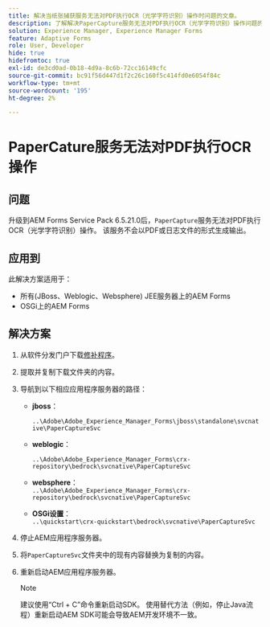 ```yaml
---
title: 解决当纸张捕获服务无法对PDF执行OCR（光学字符识别）操作时问题的文章。
description: 了解解决PaperCapture服务无法对PDF执行OCR（光学字符识别）操作问题的步骤。
solution: Experience Manager, Experience Manager Forms
feature: Adaptive Forms
role: User, Developer
hide: true
hidefromtoc: true
exl-id: de3cd0ad-0b18-4d9a-8c6b-72cc16149cfc
source-git-commit: bc91f56d447d1f2c26c160f5c414fd0e6054f84c
workflow-type: tm+mt
source-wordcount: '195'
ht-degree: 2%

---
```


# PaperCature服务无法对PDF执行OCR操作

## 问题

升级到AEM Forms Service Pack 6.5.21.0后，`PaperCapture`服务无法对PDF执行OCR（光学字符识别）操作。 该服务不会以PDF或日志文件的形式生成输出。

## 应用到

此解决方案适用于：
* 所有(JBoss、Weblogic、Websphere) JEE服务器上的AEM Forms
* OSGi上的AEM Forms

## 解决方案

1. 从软件分发门户下载[修补程序](https://nam04.safelinks.protection.outlook.com/?url=https%3A%2F%2Fexperience.adobe.com%2F%23%2Fdownloads%2Fcontent%2Fsoftware-distribution%2Fen%2Faem.html%3Fpackage%3D%2Fcontent%2Fsoftware-distribution%2Fen%2Fdetails.html%2Fcontent%2Fdam%2Faem%2Fpublic%2Fadobe%2Fpackages%2Fcq650%2Fhotfix%2FPaperCaptureSvc.zip&amp;data=05%7C02%7Cruchitas%40adobe.com%7Cf50f80aab6994875271a08dc91f2f137%7Cfa7b1b5a7b34438794aed2c178decee1%7C0%7C0%7C638545719814675925%7CUnknown%7CTWFpbGZsb3d8eyJWIjoiMC4wLjAwMDAiLCJQIjoiV2luMzIiLCJBTiI6Ik1haWwiLCJXVCI6Mn0%3D%7C0%7C%7C%7C&amp;sdata=9pTrMfiMD%2B5kQezxsZwTdOmaaktxURR99d7f6wHr%2FWQ%3D&amp;reserved=0)。
1. 提取并复制下载文件夹的内容。
1. 导航到以下相应应用程序服务器的路径：
   * **jboss**：

     `..\Adobe\Adobe_Experience_Manager_Forms\jboss\standalone\svcnative\PaperCaptureSvc`
   * **weblogic**：

     `..\Adobe\Adobe_Experience_Manager_Forms\crx-repository\bedrock\svcnative\PaperCaptureSvc`
   * **websphere**：\
     `..\Adobe\Adobe_Experience_Manager_Forms\crx-repository\bedrock\svcnative\PaperCaptureSvc`
   * **OSGi设置**：\
     `..\quickstart\crx-quickstart\bedrock\svcnative\PaperCaptureSvc`
1. 停止AEM应用程序服务器。
1. 将`PaperCaptureSvc`文件夹中的现有内容替换为复制的内容。
1. 重新启动AEM应用程序服务器。

   >[!NOTE]
   >
   > 建议使用“Ctrl + C”命令重新启动SDK。 使用替代方法（例如，停止Java流程）重新启动AEM SDK可能会导致AEM开发环境不一致。
